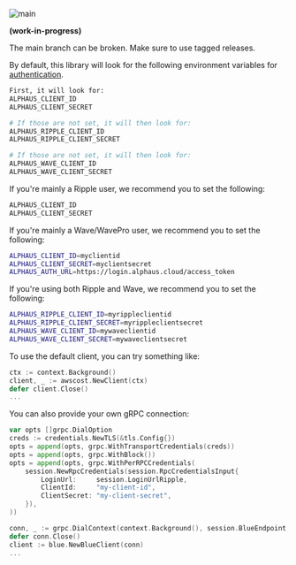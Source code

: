 ![main](https://github.com/alphauslabs/blue-sdk-go/workflows/main/badge.svg)

**(work-in-progress)**

The main branch can be broken. Make sure to use tagged releases.

By default, this library will look for the following environment variables for [authentication](https://alphauslabs.github.io/blueapi/authentication/apikey.html).

```bash
First, it will look for:
ALPHAUS_CLIENT_ID
ALPHAUS_CLIENT_SECRET

# If those are not set, it will then look for:
ALPHAUS_RIPPLE_CLIENT_ID
ALPHAUS_RIPPLE_CLIENT_SECRET

# If those are not set, it will then look for:
ALPHAUS_WAVE_CLIENT_ID
ALPHAUS_WAVE_CLIENT_SECRET
```

If you're mainly a Ripple user, we recommend you to set the following:
```bash
ALPHAUS_CLIENT_ID
ALPHAUS_CLIENT_SECRET
```

If you're mainly a Wave/WavePro user, we recommend you to set the following:

```bash
ALPHAUS_CLIENT_ID=myclientid
ALPHAUS_CLIENT_SECRET=myclientsecret
ALPHAUS_AUTH_URL=https://login.alphaus.cloud/access_token
```

If you're using both Ripple and Wave, we recommend you to set the following:

```bash
ALPHAUS_RIPPLE_CLIENT_ID=myrippleclientid
ALPHAUS_RIPPLE_CLIENT_SECRET=myrippleclientsecret
ALPHAUS_WAVE_CLIENT_ID=mywaveclientid
ALPHAUS_WAVE_CLIENT_SECRET=mywaveclientsecret
```

To use the default client, you can try something like:

```go
ctx := context.Background()
client, _ := awscost.NewClient(ctx)
defer client.Close()
...
```

You can also provide your own gRPC connection:

```go
var opts []grpc.DialOption
creds := credentials.NewTLS(&tls.Config{})
opts = append(opts, grpc.WithTransportCredentials(creds))
opts = append(opts, grpc.WithBlock())
opts = append(opts, grpc.WithPerRPCCredentials(
	session.NewRpcCredentials(session.RpcCredentialsInput{
		LoginUrl:     session.LoginUrlRipple,
		ClientId:     "my-client-id",
		ClientSecret: "my-client-secret",
	}),
))

conn, _ := grpc.DialContext(context.Background(), session.BlueEndpoint, opts...)
defer conn.Close()
client := blue.NewBlueClient(conn)
...
```

